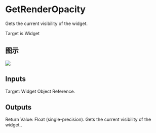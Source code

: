 # GetRenderOpacity

Gets the current visibility of the widget.

Target is Widget

## 图示

![]($-20221218-21344448.png)

## Inputs

Target: Widget Object Reference.  

## Outputs

Return Value: Float (single-precision). Gets the current visibility of the widget..


